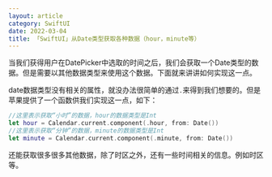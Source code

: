 ```yaml
---
layout: article
category: SwiftUI
date: 2022-03-04
title: 「SwiftUI」从Date类型获取各种数据（hour，minute等）
---
```

<!-- excerpt-start -->
当我们获得用户在DatePicker中选取的时间之后，我们会获取一个Date类型的数据。但是需要以其他数据类型来使用这个数据。下面就来讲讲如何实现这一点。

date数据类型没有相关的属性，就没办法很简单的通过`.`来得到我们想要的。但是苹果提供了一个函数供我们实现这一点，如下：

```swift
//这里表示获取“小时”的数据，hour的数据类型是Int
let hour = Calendar.current.component(.hour, from: Date())
//这里表示获取“分钟”的数据，minute的数据类型是Int
let minute = Calendar.current.component(.minute, from: Date())
```

还能获取很多很多其他数据，除了时区之外，还有一些时间相关的信息。例如时区等。